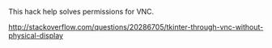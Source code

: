 This hack help solves permissions for VNC.

http://stackoverflow.com/questions/20286705/tkinter-through-vnc-without-physical-display

